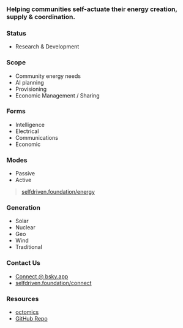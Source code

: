 ### Helping communities self-actuate their energy creation, supply & coordination.

### Status
- Research & Development

### Scope
- Community energy needs
- AI planning
- Provisioning
- Economic Management / Sharing

### Forms
- Intelligence
- Electrical
- Communications
- Economic

### Modes
- Passive
- Active
> [selfdriven.foundation/energy](https://selfdriven.foundation/energy)

### Generation
- Solar
- Nuclear
- Geo
- Wind
- Traditional

### Contact Us
- [Connect @ bsky.app](https://bsky.app/profile/markbyers.selfdriven.social)
- [selfdriven.foundation/connect](https://selfdriven.foundation/connect)

### Resources
- [octomics](https://octomics.io)
- [GitHub Repo](https://github.com/selfdriven-foundation/selfdriven-energy)

